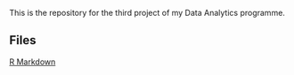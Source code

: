 This is the repository for the third project of my Data Analytics programme.

## Files
[R Markdown](https://chrisdbuck.github.io/DA-course-3-project/project_3_R_markdown.html)
